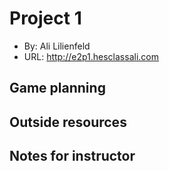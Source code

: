 

# Project 1
+ By: Ali Lilienfeld
+ URL: <http://e2p1.hesclassali.com>

## Game planning





## Outside resources


## Notes for instructor
